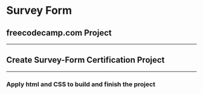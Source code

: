 # **Survey Form**
## freecodecamp.com Project
----
## Create Survey-Form Certification Project
----
### Apply html and CSS to build and finish the project

